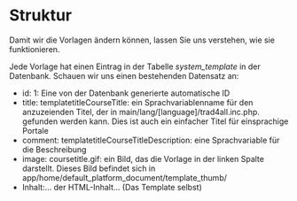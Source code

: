 # Struktur

Damit wir die Vorlagen ändern können, lassen Sie uns verstehen, wie sie funktionieren.

Jede Vorlage hat einen Eintrag in der Tabelle  _system\_template_ in der Datenbank. Schauen wir uns einen bestehenden Datensatz an:

* id: 1: Eine von der Datenbank generierte automatische ID
* title: templatetitleCourseTitle: ein Sprachvariablenname für den anzuzeienden Titel, der in main/lang/\[language\]/trad4all.inc.php. gefunden werden kann. Dies ist auch ein einfacher Titel für einsprachige Portale
* comment: templatetitleCourseTitleDescription: eine Sprachvariable für die Beschreibung
* image: coursetitle.gif: ein Bild, das die Vorlage in der linken Spalte darstellt. Dieses Bild befindet sich in app/home/default\_platform\_document/template\_thumb/
* Inhalt:... der HTML-Inhalt... \(Das Template selbst\)

